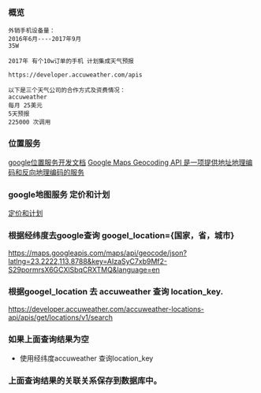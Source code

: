 
### 概览
```
外销手机设备量：
2016年6月----2017年9月
35W

2017年 有个10w订单的手机 计划集成天气预报

https://developer.accuweather.com/apis

以下是三个天气公司的合作方式及资费情况：
accuweather
每月 25美元
5天预报
225000 次调用

```

### 位置服务
[google位置服务开发文档](https://developers.google.com/places/web-service/search?hl=zh-CN)
[Google Maps Geocoding API 是一项提供地址地理编码和反向地理编码的服务](https://developers.google.com/maps/documentation/geocoding/start)

### google地图服务 定价和计划
  [定价和计划](https://developers.google.com/maps/pricing-and-plans/#details)
### 根据经纬度去google查询 googel_location={国家，省，城市}
https://maps.googleapis.com/maps/api/geocode/json?latlng=23.2222,113.8788&key=AIzaSyC7xb9Mf2-S29pormrsX6GCXlSbqCRXTMQ&language=en

### 根据googel_location 去 accuweather 查询 location_key.
https://developer.accuweather.com/accuweather-locations-api/apis/get/locations/v1/search

### 如果上面查询结果为空
- 使用经纬度accuweather 查询location_key

### 上面查询结果的关联关系保存到数据库中。



```

```
